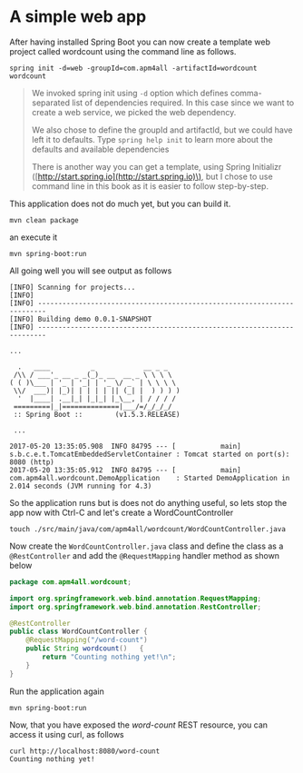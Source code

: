 # A simple web app

After having installed Spring Boot you can now create a template web project called wordcount using the command line as follows.

```
spring init -d=web -groupId=com.apm4all -artifactId=wordcount wordcount
```

> We invoked spring init using `-d` option which defines comma-separated list of dependencies required. In this case since we want to create a web service, we picked the web dependency. 
>
> We also chose to define the groupId and artifactId, but we could have left it to defaults. Type `spring help init` to learn more about the defaults and available dependencies 
>
> There is another way you can get a template, using Spring Initializr \([http://start.spring.io](http://start.spring.io)\), but I chose to use command line in this book as it is easier to follow step-by-step.

This application does not do much yet, but you can build it.

```
mvn clean package
```

an execute it

```
mvn spring-boot:run
```

All going well you will see output as follows

    [INFO] Scanning for projects...
    [INFO]
    [INFO] ------------------------------------------------------------------------
    [INFO] Building demo 0.0.1-SNAPSHOT
    [INFO] ------------------------------------------------------------------------

    ...

      .   ____          _            __ _ _
     /\\ / ___'_ __ _ _(_)_ __  __ _ \ \ \ \
    ( ( )\___ | '_ | '_| | '_ \/ _` | \ \ \ \
     \\/  ___)| |_)| | | | | || (_| |  ) ) ) )
      '  |____| .__|_| |_|_| |_\__, | / / / /
     =========|_|==============|___/=/_/_/_/
     :: Spring Boot ::        (v1.5.3.RELEASE)

     ...

    2017-05-20 13:35:05.908  INFO 84795 --- [           main] s.b.c.e.t.TomcatEmbeddedServletContainer : Tomcat started on port(s): 8080 (http)
    2017-05-20 13:35:05.912  INFO 84795 --- [           main] com.apm4all.wordcount.DemoApplication    : Started DemoApplication in 2.014 seconds (JVM running for 4.3)

So the application runs but is does not do anything useful, so lets stop the app now with Ctrl-C and let's create a WordCountController

```
touch ./src/main/java/com/apm4all/wordcount/WordCountController.java
```

Now create the `WordCountController.java` class and define the class as a `@RestController` and add the `@RequestMapping` handler method as shown below

```java
package com.apm4all.wordcount;

import org.springframework.web.bind.annotation.RequestMapping;
import org.springframework.web.bind.annotation.RestController;

@RestController
public class WordCountController {
    @RequestMapping("/word-count")
    public String wordcount()   {
        return "Counting nothing yet!\n";
    }
}
```

Run the application again

```
mvn spring-boot:run
```

Now, that you have exposed the _word-count_ REST resource, you can access it using curl, as follows

```
curl http://localhost:8080/word-count
Counting nothing yet!
```



